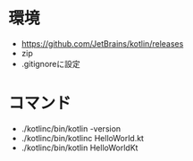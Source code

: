 # 環境
- https://github.com/JetBrains/kotlin/releases
- zip
- .gitignoreに設定

# コマンド
- ./kotlinc/bin/kotlin -version
- ./kotlinc/bin/kotlinc HelloWorld.kt
- ./kotlinc/bin/kotlin HelloWorldKt
